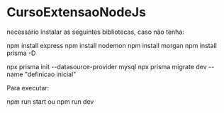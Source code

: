 # CursoExtensaoNodeJs

necessário instalar as seguintes bibliotecas, caso não tenha:

npm install express
npm install nodemon
npm install morgan
npm install prisma -D

npx prisma init --datasource-provider mysql
npx prisma migrate dev --name "definicao inicial"

Para executar:

npm run start ou npm run dev


